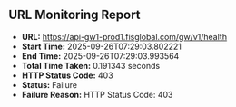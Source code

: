 ## URL Monitoring Report

- **URL:** https://api-gw1-prod1.fisglobal.com/gw/v1/health
- **Start Time:** 2025-09-26T07:29:03.802221
- **End Time:** 2025-09-26T07:29:03.993564
- **Total Time Taken:** 0.191343 seconds
- **HTTP Status Code:** 403
- **Status:** Failure
- **Failure Reason:** HTTP Status Code: 403

